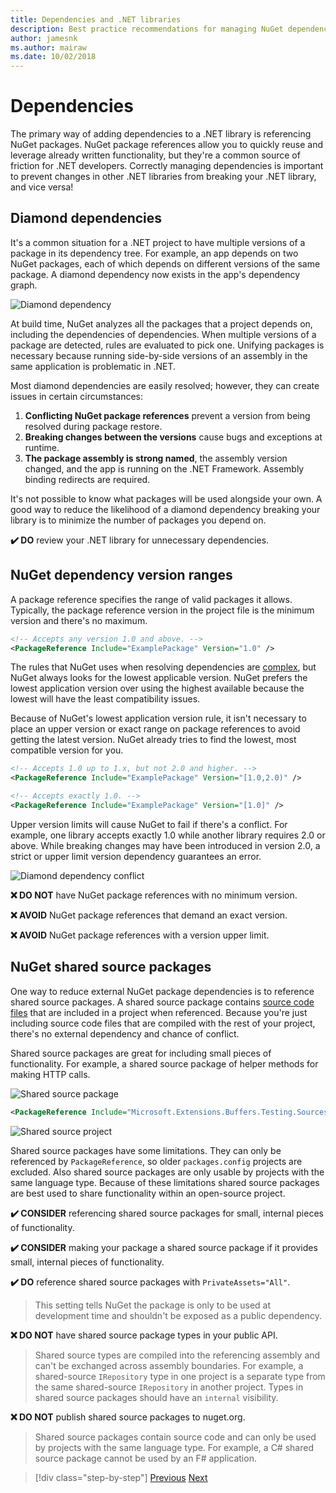 ```yaml
---
title: Dependencies and .NET libraries
description: Best practice recommendations for managing NuGet dependencies in .NET libraries.
author: jamesnk
ms.author: mairaw
ms.date: 10/02/2018
---
```

# Dependencies

The primary way of adding dependencies to a .NET library is referencing NuGet packages. NuGet package references allow you to quickly reuse and leverage already written functionality, but they're a common source of friction for .NET developers. Correctly managing dependencies is important to prevent changes in other .NET libraries from breaking your .NET library, and vice versa!

## Diamond dependencies

It's a common situation for a .NET project to have multiple versions of a package in its dependency tree. For example, an app depends on two NuGet packages, each of which depends on different versions of the same package. A diamond dependency now exists in the app's dependency graph.

![Diamond dependency](./media/dependencies/diamond-dependency.png "Diamond dependency")

At build time, NuGet analyzes all the packages that a project depends on, including the dependencies of dependencies. When multiple versions of a package are detected, rules are evaluated to pick one. Unifying packages is necessary because running side-by-side versions of an assembly in the same application is problematic in .NET.

Most diamond dependencies are easily resolved; however, they can create issues in certain circumstances:

1. **Conflicting NuGet package references** prevent a version from being resolved during package restore.
2. **Breaking changes between the versions** cause bugs and exceptions at runtime.
3. **The package assembly is strong named**, the assembly version changed, and the app is running on the .NET Framework. Assembly binding redirects are required.

It's not possible to know what packages will be used alongside your own. A good way to reduce the likelihood of a diamond dependency breaking your library is to minimize the number of packages you depend on.

**✔️ DO** review your .NET library for unnecessary dependencies.

## NuGet dependency version ranges

A package reference specifies the range of valid packages it allows. Typically, the package reference version in the project file is the minimum version and there's no maximum.

```xml
<!-- Accepts any version 1.0 and above. -->
<PackageReference Include="ExamplePackage" Version="1.0" />
```

The rules that NuGet uses when resolving dependencies are [complex](/nuget/consume-packages/dependency-resolution), but NuGet always looks for the lowest applicable version. NuGet prefers the lowest application version over using the highest available because the lowest will have the least compatibility issues.

Because of NuGet's lowest application version rule, it isn't necessary to place an upper version or exact range on package references to avoid getting the latest version. NuGet already tries to find the lowest, most compatible version for you.

```xml
<!-- Accepts 1.0 up to 1.x, but not 2.0 and higher. -->
<PackageReference Include="ExamplePackage" Version="[1.0,2.0)" />

<!-- Accepts exactly 1.0. -->
<PackageReference Include="ExamplePackage" Version="[1.0]" />
```

Upper version limits will cause NuGet to fail if there's a conflict. For example, one library accepts exactly 1.0 while another library requires 2.0 or above. While breaking changes may have been introduced in version 2.0, a strict or upper limit version dependency guarantees an error.

![Diamond dependency conflict](./media/dependencies/diamond-dependency-conflict.png "Diamond dependency conflict")

**❌ DO NOT** have NuGet package references with no minimum version.

**❌ AVOID** NuGet package references that demand an exact version.

**❌ AVOID** NuGet package references with a version upper limit.

## NuGet shared source packages

One way to reduce external NuGet package dependencies is to reference shared source packages. A shared source package contains [source code files](/nuget/reference/nuspec#including-content-files) that are included in a project when referenced. Because you're just including source code files that are compiled with the rest of your project, there's no external dependency and chance of conflict.

Shared source packages are great for including small pieces of functionality. For example, a shared source package of helper methods for making HTTP calls.

![Shared source package](./media/dependencies/shared-source-package.png "Shared source package")

```xml
<PackageReference Include="Microsoft.Extensions.Buffers.Testing.Sources" PrivateAssets="All" Version="1.0" />
```

![Shared source project](./media/dependencies/shared-source-project.png "Shared source project")

Shared source packages have some limitations. They can only be referenced by `PackageReference`, so older `packages.config` projects are excluded. Also shared source packages are only usable by projects with the same language type. Because of these limitations shared source packages are best used to share functionality within an open-source project.

**✔️ CONSIDER** referencing shared source packages for small, internal pieces of functionality.

**✔️ CONSIDER** making your package a shared source package if it provides small, internal pieces of functionality.

**✔️ DO** reference shared source packages with `PrivateAssets="All"`.

> This setting tells NuGet the package is only to be used at development time and shouldn't be exposed as a public dependency.

**❌ DO NOT** have shared source package types in your public API.

> Shared source types are compiled into the referencing assembly and can't be exchanged across assembly boundaries. For example, a shared-source `IRepository` type in one project is a separate type from the same shared-source `IRepository` in another project. Types in shared source packages should have an `internal` visibility.

**❌ DO NOT** publish shared source packages to nuget.org.

> Shared source packages contain source code and can only be used by projects with the same language type. For example, a C# shared source package cannot be used by an F# application.

> [!div class="step-by-step"]
> [Previous](./nuget.md)
> [Next](./sourcelink.md)